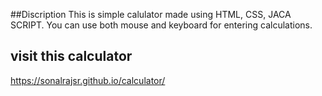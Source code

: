 ##Discription
This is simple calulator made using HTML, CSS, JACA SCRIPT. 
You can use both mouse and keyboard for entering calculations.

## visit this calculator
https://sonalrajsr.github.io/calculator/
